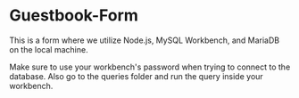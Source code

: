 # Guestbook-Form

This is a form where we utilize Node.js, MySQL Workbench, and MariaDB on the local machine.

Make sure to use your workbench's password when trying to connect to the database. Also go to the queries folder and run the query inside your workbench.
